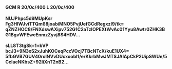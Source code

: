 #### GCM R 20/0c/400 L 20/0c/400
**NUJPhpc5d9MUpKsr**<br/>**Fg3HlWJviTTQm68joabiMNO5PvjUefGCdRegxzI9/tk=**<br/>**qZNZHOC8/FNXdswAXipv752G1C2aTzlOPEXtWvAc01Yyu8Awtr0ZHK3BG1BgvWFEweEnmzZyvj8S4HDV...**<br/><br/>
**sLL8T3tgSk+1+kVP**<br/>**bcJ3+9N3xS2xJuhKOCeqPccVOcj7TBcNTcX/kuE1UX4=**<br/>**5fbGVB7GUV40rolNVvDUcxoobl1/erKkrbMwJMTSJAlApCkP2UipSWUe/5CclaeNKbsZ+92IiXnT2nB2...**